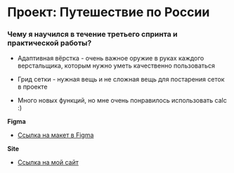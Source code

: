 # Проект: Путешествие по России

### Чему я научился в течение третьего спринта и практической работы?

* Адаптивная вёрстка - очень важное оружие в руках каждого верстальщика, которым нужно уметь качественно пользоваться

* Грид сетки - нужная вещь и не сложная вещь для постарения сеток в проекте

* Много новых функций, но мне очень понравилось использовать calc :)

**Figma**

* [Ссылка на макет в Figma](https://www.figma.com/file/5S2WSbEFL6awjVWJ0NWL8Q/Sprint-3_-Russia-_-desktop-mobile?node-id=28503:0)

**Site**

* [Ссылка на мой сайт](https://a1terw000.github.io/russian-travel/)
